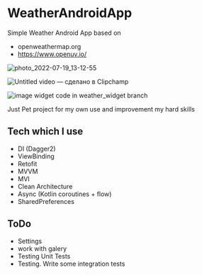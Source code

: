 # WeatherAndroidApp
Simple Weather Android App based on 
- openweathermap.org 
- https://www.openuv.io/


![photo_2022-07-19_13-12-55](https://user-images.githubusercontent.com/37955869/179701391-43c10373-b40d-4b65-bb59-10bb8fc57463.jpg)

![Untitled video — сделано в Clipchamp](https://user-images.githubusercontent.com/37955869/179700872-22287b34-3493-4773-8042-95007fe7ccc9.gif)

![image](https://user-images.githubusercontent.com/37955869/184540027-5ad2a6b3-c452-4e14-811d-e02bed993ced.png)
widget code in weather_widget branch


Just Pet project for my own use and improvement my hard skills

## Tech which I use 

- DI (Dagger2)
- ViewBinding
- Retofit
- MVVM
- MVI
- Clean Architecture
- Async (Kotlin coroutines + flow)
- SharedPreferences


## ToDo
* Settings
* work with galery
* Testing Unit Tests
* Testing. Write some integration tests


